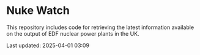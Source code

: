 # Nuke Watch

This repository includes code for retrieving the latest information available on the output of EDF nuclear power plants in the UK.

Last updated: 2025-04-01 03:09